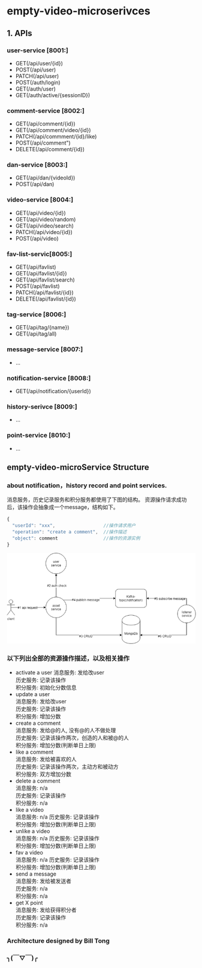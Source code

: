 # empty-video-microserivces
## 1. APIs
### user-service [8001:]
- GET(/api/user/{id})
- POST(/api/user)
- PATCH(/api/user)
- POST(/auth/login)
- GET(/auth/user)
- GET(/auth/active/{sessionID})
### comment-service [8002:]
- GET(/api/comment/{id})
- GET(/api/comment/video/{id})
- PATCH(/api/commment/{id}/like)
- POST(/api/comment")
- DELETE(/api/comment/{id})
### dan-service [8003:]
- GET(/api/dan/{videoId})
- POST(/api/dan)
### video-service [8004:]
- GET(/api/video/{id})
- GET(/api/video/random)
- GET(/api/video/search)
- PATCH(/api/video/{id})
- POST(/api/video)
### fav-list-servic[8005:]
- GET(/api/favlist)
- GET(/api/favlist/{id})
- GET(/api/favlist/search)
- POST(/api/favlist)
- PATCH(/api/favlist/{id})
- DELETE(/api/favlist/{id})
### tag-service [8006:]
- GET(/api/tag/{name})
- GET(/api/tag/all)
### message-service [8007:]
- ...
### notification-service [8008:]
- GET(/api/notification/{userId})
### history-serivce [8009:]
- ...
### point-service [8010:]
- ...
## empty-video-microService Structure
### about notification，history record and point services.
消息服务，历史记录服务和积分服务都使用了下图的结构。
资源操作请求成功后，该操作会抽象成一个message，结构如下。
```javascript
{
  "userId": "xxx",                  //操作请求用户
  "operation": "create a comment",  //操作描述
  "object": comment                 //操作的资源实例
}
```

![ad](img/ev-service-flow1.png)

### 以下列出全部的资源操作描述，以及相关操作
- activate a user
消息服务: 发给改user  
历史服务: 记录该操作  
积分服务: 初始化分数信息  
- update a user  
消息服务: 发给改user  
历史服务: 记录该操作  
积分服务: 增加分数  
- create a comment  
消息服务: 发给@的人, 没有@的人不做处理  
历史服务: 记录该操作两次，创造的人和被@的人  
积分服务: 增加分数(判断单日上限)  
- like a comment  
消息服务: 发给被喜欢的人  
历史服务: 记录该操作两次，主动方和被动方  
积分服务: 双方增加分数  
- delete a comment   
消息服务: n/a  
历史服务: 记录该操作  
积分服务: n/a  
- like a video  
消息服务: n/a 
历史服务: 记录该操作  
积分服务: 增加分数(判断单日上限)  
- unlike a video  
消息服务: n/a 
历史服务: 记录该操作  
积分服务: 增加分数(判断单日上限)  
- fav a video  
消息服务: n/a 
历史服务: 记录该操作  
积分服务: 增加分数(判断单日上限)  
- send a message  
消息服务: 发给被发送者   
历史服务: n/a  
积分服务: n/a
- get X point  
消息服务: 发给获得积分者   
历史服务: 记录该操作  
积分服务: n/a
### Architecture designed by Bill Tong  
### ╮(￣▽￣)╭ 